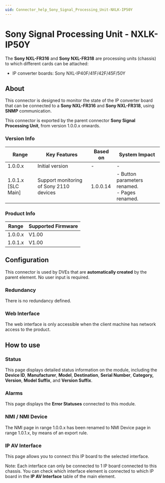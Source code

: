 ```yaml
---
uid: Connector_help_Sony_Signal_Processing_Unit-NXLK-IP50Y
---
```


# Sony Signal Processing Unit - NXLK-IP50Y

The **Sony NXL-FR316** and **Sony NXL-FR318** are processing units (chassis) to which different cards can be attached:

- IP converter boards: Sony NXL-IP40F/41F/42F/45F/50Y

## About

This connector is designed to monitor the state of the IP converter board that can be connected to a **Sony NXL-FR316** and **Sony NXL-FR318**, using **SNMP** communication.

This connector is exported by the parent connector **Sony Signal Processing Unit**, from version 1.0.0.x onwards.

### Version Info

| Range              | Key Features                            | Based on | System Impact                                     |
|--------------------|-----------------------------------------|----------|---------------------------------------------------|
| 1.0.0.x            | Initial version                         | -        | -                                                 |
| 1.0.1.x [SLC Main] | Support monitoring of Sony 2110 devices | 1.0.0.14 | - Button parameters renamed. <br>- Pages renamed. |

### Product Info

| Range     | Supported Firmware     |
|-----------|------------------------|
| 1.0.0.x   | V1.00                  |
| 1.0.1.x   | V1.00                  |

## Configuration

This connector is used by DVEs that are **automatically created** by the parent element. No user input is required.

### Redundancy

There is no redundancy defined.

### Web Interface

The web interface is only accessible when the client machine has network access to the product.

## How to use

### Status

This page displays detailed status information on the module, including the **Device ID**, **Manufacturer**, **Model**, **Destination**, **Serial Number**, **Category, Version**, **Model Suffix**, and **Version Suffix**.

### Alarms

This page displays the **Error Statuses** connected to this module.

### NMI / NMI Device

The NMI page in range 1.0.0.x has been renamed to NMI Device page in range 1.0.1.x, by means of an export rule.

### IP AV Interface

This page allows you to connect this IP board to the selected interface.

Note: Each interface can only be connected to 1 IP board connected to this chassis. You can check which interface element is connected to which IP board in the **IP AV Interface** table of the main element.
